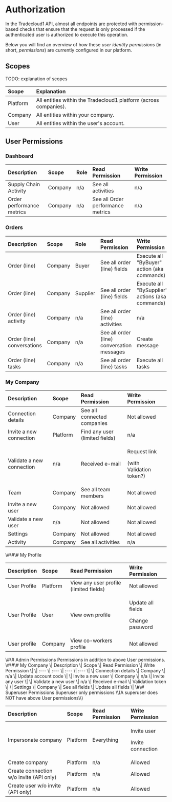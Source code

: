# Authorization

In the Tradecloud1 API, almost all endpoints are protected with permission-based checks that ensure that the request is only processed if the authenticated user is authorized to execute this operation.

Below you will find an overview of how these _user identity permissions_ \(in short, _permissions_\) are currently configured in our platform.

## Scopes

TODO: explanation of scopes

| Scope | Explanation |
| :--- | :--- |
| Platform | All entities within the Tradecloud1 platform \(across companies\). |
| Company | All entities within your company. |
| User | All entities within the user's account. |

## User Permissions

### Dashboard

| Description | Scope | Role | Read Permission | Write Permission |
| :--- | :--- | :--- | :--- | :--- |
| Supply Chain Activity | Company | n/a | See all activities | n/a |
| Order performance metrics | Company | n/a | See all Order performance metrics | n/a |

### Orders

| Description | Scope | Role | Read Permission | Write Permission |
| :--- | :--- | :--- | :--- | :--- |
| Order \(line\) | Company | Buyer | See all order \(line\) fields | Execute all "ByBuyer" action \(aka commands\) |
| Order \(line\) | Company | Supplier | See all order \(line\) fields | Execute all "BySupplier" actions \(aka commands\) |
| Order \(line\) activity | Company | n/a | See all order \(line\) activities | n/a |
| Order \(line\) conversations | Company | n/a | See all order \(line\) conversation messages | Create message |
| Order \(line\) tasks | Company | n/a | See all order \(line\) tasks | Execute all tasks |

### My Company

<table>
  <thead>
    <tr>
      <th style="text-align:left">Description</th>
      <th style="text-align:left">Scope</th>
      <th style="text-align:left">Read Permission</th>
      <th style="text-align:left">Write Permission</th>
    </tr>
  </thead>
  <tbody>
    <tr>
      <td style="text-align:left">Connection details</td>
      <td style="text-align:left">Company</td>
      <td style="text-align:left">See all connected companies</td>
      <td style="text-align:left">Not allowed</td>
    </tr>
    <tr>
      <td style="text-align:left">Invite a new connection</td>
      <td style="text-align:left">Platform</td>
      <td style="text-align:left">Find any user (limited fields)</td>
      <td style="text-align:left">n/a</td>
    </tr>
    <tr>
      <td style="text-align:left">Validate a new connection</td>
      <td style="text-align:left">n/a</td>
      <td style="text-align:left">Received e-mail</td>
      <td style="text-align:left">
        <p>Request link</p>
        <p>(with Validation token?)</p>
      </td>
    </tr>
    <tr>
      <td style="text-align:left">Team</td>
      <td style="text-align:left">Company</td>
      <td style="text-align:left">See all team members</td>
      <td style="text-align:left">Not allowed</td>
    </tr>
    <tr>
      <td style="text-align:left">Invite a new user</td>
      <td style="text-align:left">Company</td>
      <td style="text-align:left">Not allowed</td>
      <td style="text-align:left">Not allowed</td>
    </tr>
    <tr>
      <td style="text-align:left">Validate a new user</td>
      <td style="text-align:left">n/a</td>
      <td style="text-align:left">Not allowed</td>
      <td style="text-align:left">Not allowed</td>
    </tr>
    <tr>
      <td style="text-align:left">Settings</td>
      <td style="text-align:left">Company</td>
      <td style="text-align:left">Not allowed</td>
      <td style="text-align:left">Not allowed</td>
    </tr>
    <tr>
      <td style="text-align:left">Activity</td>
      <td style="text-align:left">Company</td>
      <td style="text-align:left">See all activities</td>
      <td style="text-align:left">n/a</td>
    </tr>
  </tbody>
</table>\#\#\# My Profile

<table>
  <thead>
    <tr>
      <th style="text-align:left">Description</th>
      <th style="text-align:left">Scope</th>
      <th style="text-align:left">Read Permission</th>
      <th style="text-align:left">Write Permission</th>
    </tr>
  </thead>
  <tbody>
    <tr>
      <td style="text-align:left">User Profile</td>
      <td style="text-align:left">Platform</td>
      <td style="text-align:left">View any user profile (limited fields)</td>
      <td style="text-align:left">Not allowed</td>
    </tr>
    <tr>
      <td style="text-align:left">User Profile</td>
      <td style="text-align:left">User</td>
      <td style="text-align:left">View own profile</td>
      <td style="text-align:left">
        <p>Update all fields</p>
        <p>Change password</p>
      </td>
    </tr>
    <tr>
      <td style="text-align:left">User profile</td>
      <td style="text-align:left">Company</td>
      <td style="text-align:left">View co-workers profile</td>
      <td style="text-align:left">Not allowed</td>
    </tr>
  </tbody>
</table>\#\# Admin Permissions Permissions in addition to above User permissions. \#\#\# My Company \| Description \| Scope \| Read Permission \| Write Permission \| \| :--- \| :--- \| :--- \| :--- \| \| Connection details \| Company \| n/a \| Update account code \| \| Invite a new user \| Company \| n/a \| Invite any user \| \| Validate a new user \| n/a \| Received e-mail \| Validation token \| \| Settings \| Company \| See all fields \| Update all fields \| \#\# Superuser Permissions Superuser only permissions \\(A superuser does NOT have above User permissions\\)

<table>
  <thead>
    <tr>
      <th style="text-align:left">Description</th>
      <th style="text-align:left">Scope</th>
      <th style="text-align:left">Read Permission</th>
      <th style="text-align:left">Write Permission</th>
    </tr>
  </thead>
  <tbody>
    <tr>
      <td style="text-align:left">Impersonate company</td>
      <td style="text-align:left">Platform</td>
      <td style="text-align:left">Everything</td>
      <td style="text-align:left">
        <p>Invite user</p>
        <p>Invite connection</p>
      </td>
    </tr>
    <tr>
      <td style="text-align:left">Create company</td>
      <td style="text-align:left">Platform</td>
      <td style="text-align:left">n/a</td>
      <td style="text-align:left">Allowed</td>
    </tr>
    <tr>
      <td style="text-align:left">Create connection w/o invite (API only)</td>
      <td style="text-align:left">Platform</td>
      <td style="text-align:left">n/a</td>
      <td style="text-align:left">Allowed</td>
    </tr>
    <tr>
      <td style="text-align:left">Create user w/o invite (API only)</td>
      <td style="text-align:left">Platform</td>
      <td style="text-align:left">n/a</td>
      <td style="text-align:left">Allowed</td>
    </tr>
  </tbody>
</table>
